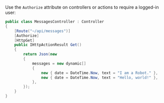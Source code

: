 Use the `Authorize` attribute on controllers or actions to require a logged-in user:

```csharp
public class MessagesController : Controller
{
    [Route("~/api/messages")]
    [Authorize]
    [HttpGet]
    public IHttpActionResult Get()
    {
        return Json(new
        {
            messages = new dynamic[]
            {
                new { date = DateTime.Now, text = "I am a Robot." },
                new { date = DateTime.Now, text = "Hello, world!" },
            },
        });
    }
}
```